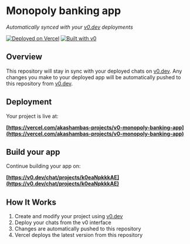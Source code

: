 # Monopoly banking app

*Automatically synced with your [v0.dev](https://v0.dev) deployments*

[![Deployed on Vercel](https://img.shields.io/badge/Deployed%20on-Vercel-black?style=for-the-badge&logo=vercel)](https://vercel.com/akashambas-projects/v0-monopoly-banking-app)
[![Built with v0](https://img.shields.io/badge/Built%20with-v0.dev-black?style=for-the-badge)](https://v0.dev/chat/projects/k0eaNpkkkAE)

## Overview

This repository will stay in sync with your deployed chats on [v0.dev](https://v0.dev).
Any changes you make to your deployed app will be automatically pushed to this repository from [v0.dev](https://v0.dev).

## Deployment

Your project is live at:

**[https://vercel.com/akashambas-projects/v0-monopoly-banking-app](https://vercel.com/akashambas-projects/v0-monopoly-banking-app)**

## Build your app

Continue building your app on:

**[https://v0.dev/chat/projects/k0eaNpkkkAE](https://v0.dev/chat/projects/k0eaNpkkkAE)**

## How It Works

1. Create and modify your project using [v0.dev](https://v0.dev)
2. Deploy your chats from the v0 interface
3. Changes are automatically pushed to this repository
4. Vercel deploys the latest version from this repository